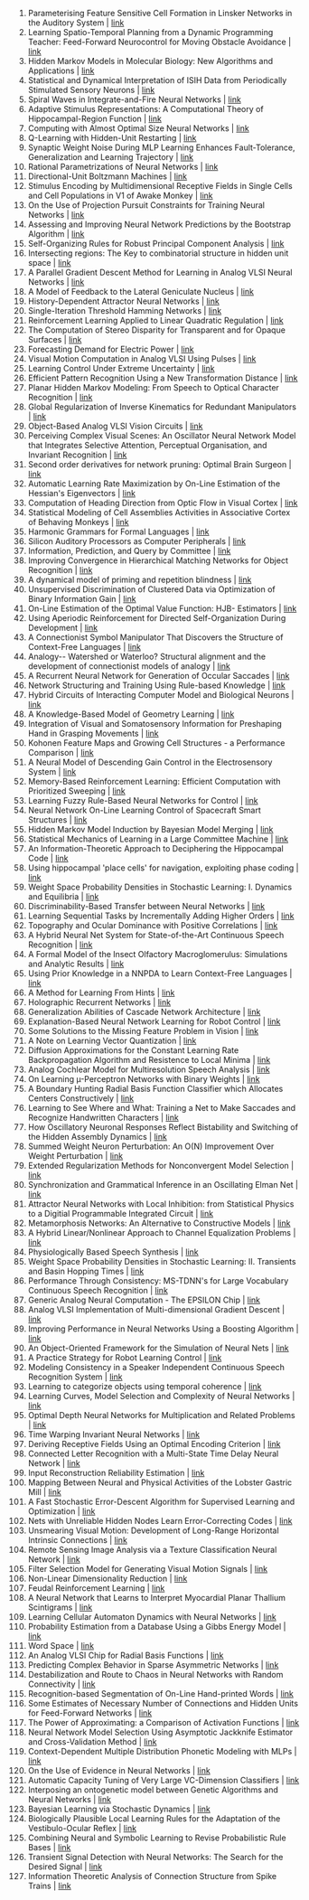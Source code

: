 1. Parameterising Feature Sensitive Cell Formation in Linsker Networks in the Auditory System | [link](/paper/1992/hash/00ac8ed3b4327bdd4ebbebcb2ba10a00-Abstract.html)
2. Learning Spatio-Temporal Planning from a Dynamic Programming Teacher: Feed-Forward Neurocontrol for Moving Obstacle Avoidance | [link](/paper/1992/hash/04ecb1fa28506ccb6f72b12c0245ddbc-Abstract.html)
3. Hidden Markov Models in Molecular Biology: New Algorithms and Applications | [link](/paper/1992/hash/051e4e127b92f5d98d3c79b195f2b291-Abstract.html)
4. Statistical and Dynamical Interpretation of ISIH Data from Periodically Stimulated Sensory Neurons | [link](/paper/1992/hash/076a0c97d09cf1a0ec3e19c7f2529f2b-Abstract.html)
5. Spiral Waves in Integrate-and-Fire Neural Networks | [link](/paper/1992/hash/07a96b1f61097ccb54be14d6a47439b0-Abstract.html)
6. Adaptive Stimulus Representations: A Computational Theory of Hippocampal-Region Function | [link](/paper/1992/hash/07c5807d0d927dcd0980f86024e5208b-Abstract.html)
7. Computing with Almost Optimal Size Neural Networks | [link](/paper/1992/hash/08b255a5d42b89b0585260b6f2360bdd-Abstract.html)
8. Q-Learning with Hidden-Unit Restarting | [link](/paper/1992/hash/08c5433a60135c32e34f46a71175850c-Abstract.html)
9. Synaptic Weight Noise During MLP Learning Enhances Fault-Tolerance, Generalization and Learning Trajectory | [link](/paper/1992/hash/08d98638c6fcd194a4b1e6992063e944-Abstract.html)
10. Rational Parametrizations of Neural Networks | [link](/paper/1992/hash/0cb929eae7a499e50248a3a78f7acfc7-Abstract.html)
11. Directional-Unit Boltzmann Machines | [link](/paper/1992/hash/0d7de1aca9299fe63f3e0041f02638a3-Abstract.html)
12. Stimulus Encoding by Multidimensional Receptive Fields in Single Cells and Cell Populations in V1 of Awake Monkey | [link](/paper/1992/hash/0f96613235062963ccde717b18f97592-Abstract.html)
13. On the Use of Projection Pursuit Constraints for Training Neural Networks | [link](/paper/1992/hash/0ff39bbbf981ac0151d340c9aa40e63e-Abstract.html)
14. Assessing and Improving Neural Network Predictions by the Bootstrap Algorithm | [link](/paper/1992/hash/0ff8033cf9437c213ee13937b1c4c455-Abstract.html)
15. Self-Organizing Rules for Robust Principal Component Analysis | [link](/paper/1992/hash/109a0ca3bc27f3e96597370d5c8cf03d-Abstract.html)
16. Intersecting regions: The Key to combinatorial structure in hidden unit space | [link](/paper/1992/hash/10a5ab2db37feedfdeaab192ead4ac0e-Abstract.html)
17. A Parallel Gradient Descent Method for Learning in Analog VLSI Neural Networks | [link](/paper/1992/hash/1595af6435015c77a7149e92a551338e-Abstract.html)
18. A Model of Feedback to the Lateral Geniculate Nucleus | [link](/paper/1992/hash/17c276c8e723eb46aef576537e9d56d0-Abstract.html)
19. History-Dependent Attractor Neural Networks | [link](/paper/1992/hash/185c29dc24325934ee377cfda20e414c-Abstract.html)
20. Single-Iteration Threshold Hamming Networks | [link](/paper/1992/hash/192fc044e74dffea144f9ac5dc9f3395-Abstract.html)
21. Reinforcement Learning Applied to Linear Quadratic Regulation | [link](/paper/1992/hash/19bc916108fc6938f52cb96f7e087941-Abstract.html)
22. The Computation of Stereo Disparity for Transparent and for Opaque Surfaces | [link](/paper/1992/hash/1ecfb463472ec9115b10c292ef8bc986-Abstract.html)
23. Forecasting Demand for Electric Power | [link](/paper/1992/hash/2291d2ec3b3048d1a6f86c2c4591b7e0-Abstract.html)
24. Visual Motion Computation in Analog VLSI Using Pulses | [link](/paper/1992/hash/233509073ed3432027d48b1a83f5fbd2-Abstract.html)
25. Learning Control Under Extreme Uncertainty | [link](/paper/1992/hash/24681928425f5a9133504de568f5f6df-Abstract.html)
26. Efficient Pattern Recognition Using a New Transformation Distance | [link](/paper/1992/hash/26408ffa703a72e8ac0117e74ad46f33-Abstract.html)
27. Planar Hidden Markov Modeling: From Speech to Optical Character Recognition | [link](/paper/1992/hash/26dd0dbc6e3f4c8043749885523d6a25-Abstract.html)
28. Global Regularization of Inverse Kinematics for Redundant Manipulators | [link](/paper/1992/hash/291597a100aadd814d197af4f4bab3a7-Abstract.html)
29. Object-Based Analog VLSI Vision Circuits | [link](/paper/1992/hash/2dea61eed4bceec564a00115c4d21334-Abstract.html)
30. Perceiving Complex Visual Scenes: An Oscillator Neural Network Model that Integrates Selective Attention, Perceptual Organisation, and Invariant Recognition | [link](/paper/1992/hash/2f37d10131f2a483a8dd005b3d14b0d9-Abstract.html)
31. Second order derivatives for network pruning: Optimal Brain Surgeon | [link](/paper/1992/hash/303ed4c69846ab36c2904d3ba8573050-Abstract.html)
32. Automatic Learning Rate Maximization by On-Line Estimation of the Hessian's Eigenvectors | [link](/paper/1992/hash/30bb3825e8f631cc6075c0f87bb4978c-Abstract.html)
33. Computation of Heading Direction from Optic Flow in Visual Cortex | [link](/paper/1992/hash/30ef30b64204a3088a26bc2e6ecf7602-Abstract.html)
34. Statistical Modeling of Cell Assemblies Activities in Associative Cortex of Behaving Monkeys | [link](/paper/1992/hash/3328bdf9a4b9504b9398284244fe97c2-Abstract.html)
35. Harmonic Grammars for Formal Languages | [link](/paper/1992/hash/3435c378bb76d4357324dd7e69f3cd18-Abstract.html)
36. Silicon Auditory Processors as Computer Peripherals | [link](/paper/1992/hash/3493894fa4ea036cfc6433c3e2ee63b0-Abstract.html)
37. Information, Prediction, and Query by Committee | [link](/paper/1992/hash/3871bd64012152bfb53fdf04b401193f-Abstract.html)
38. Improving Convergence in Hierarchical Matching Networks for Object Recognition | [link](/paper/1992/hash/3a066bda8c96b9478bb0512f0a43028c-Abstract.html)
39. A dynamical model of priming and repetition blindness | [link](/paper/1992/hash/3d2d8ccb37df977cb6d9da15b76c3f3a-Abstract.html)
40. Unsupervised Discrimination of Clustered Data via Optimization of Binary Information Gain | [link](/paper/1992/hash/42e77b63637ab381e8be5f8318cc28a2-Abstract.html)
41. On-Line Estimation of the Optimal Value Function: HJB- Estimators | [link](/paper/1992/hash/443cb001c138b2561a0d90720d6ce111-Abstract.html)
42. Using Aperiodic Reinforcement for Directed Self-Organization During Development | [link](/paper/1992/hash/44c4c17332cace2124a1a836d9fc4b6f-Abstract.html)
43. A Connectionist Symbol Manipulator That Discovers the Structure of Context-Free Languages | [link](/paper/1992/hash/45645a27c4f1adc8a7a835976064a86d-Abstract.html)
44. Analogy-- Watershed or Waterloo? Structural alignment and the development of connectionist models of analogy | [link](/paper/1992/hash/48ab2f9b45957ab574cf005eb8a76760-Abstract.html)
45. A Recurrent Neural Network for Generation of Occular Saccades | [link](/paper/1992/hash/4a47d2983c8bd392b120b627e0e1cab4-Abstract.html)
46. Network Structuring and Training Using Rule-based Knowledge | [link](/paper/1992/hash/4c27cea8526af8cfee3be5e183ac9605-Abstract.html)
47. Hybrid Circuits of Interacting Computer Model and Biological Neurons | [link](/paper/1992/hash/4ffce04d92a4d6cb21c1494cdfcd6dc1-Abstract.html)
48. A Knowledge-Based Model of Geometry Learning | [link](/paper/1992/hash/500e75a036dc2d7d2fec5da1b71d36cc-Abstract.html)
49. Integration of Visual and Somatosensory Information for Preshaping Hand in Grasping Movements | [link](/paper/1992/hash/53e3a7161e428b65688f14b84d61c610-Abstract.html)
50. Kohonen Feature Maps and Growing Cell Structures - a Performance Comparison | [link](/paper/1992/hash/5487315b1286f907165907aa8fc96619-Abstract.html)
51. A Neural Model of Descending Gain Control in the Electrosensory System | [link](/paper/1992/hash/556f391937dfd4398cbac35e050a2177-Abstract.html)
52. Memory-Based Reinforcement Learning: Efficient Computation with Prioritized Sweeping | [link](/paper/1992/hash/55743cc0393b1cb4b8b37d09ae48d097-Abstract.html)
53. Learning Fuzzy Rule-Based Neural Networks for Control | [link](/paper/1992/hash/55b37c5c270e5d84c793e486d798c01d-Abstract.html)
54. Neural Network On-Line Learning Control of Spacecraft Smart Structures | [link](/paper/1992/hash/58d4d1e7b1e97b258c9ed0b37e02d087-Abstract.html)
55. Hidden Markov Model Induction by Bayesian Model Merging | [link](/paper/1992/hash/5c04925674920eb58467fb52ce4ef728-Abstract.html)
56. Statistical Mechanics of Learning in a Large Committee Machine | [link](/paper/1992/hash/5d44ee6f2c3f71b73125876103c8f6c4-Abstract.html)
57. An Information-Theoretic Approach to Deciphering the Hippocampal Code | [link](/paper/1992/hash/5dd9db5e033da9c6fb5ba83c7a7ebea9-Abstract.html)
58. Using hippocampal 'place cells' for navigation, exploiting phase coding | [link](/paper/1992/hash/5e9f92a01c986bafcabbafd145520b13-Abstract.html)
59. Weight Space Probability Densities in Stochastic Learning: I. Dynamics and Equilibria | [link](/paper/1992/hash/6766aa2750c19aad2fa1b32f36ed4aee-Abstract.html)
60. Discriminability-Based Transfer between Neural Networks | [link](/paper/1992/hash/67e103b0761e60683e83c559be18d40c-Abstract.html)
61. Learning Sequential Tasks by Incrementally Adding Higher Orders | [link](/paper/1992/hash/68264bdb65b97eeae6788aa3348e553c-Abstract.html)
62. Topography and Ocular Dominance with Positive Correlations | [link](/paper/1992/hash/6a10bbd480e4c5573d8f3af73ae0454b-Abstract.html)
63. A Hybrid Neural Net System for State-of-the-Art Continuous Speech Recognition | [link](/paper/1992/hash/6aca97005c68f1206823815f66102863-Abstract.html)
64. A Formal Model of the Insect Olfactory Macroglomerulus: Simulations and Analytic Results | [link](/paper/1992/hash/71a3cb155f8dc89bf3d0365288219936-Abstract.html)
65. Using Prior Knowledge in a NNPDA to Learn Context-Free Languages | [link](/paper/1992/hash/766ebcd59621e305170616ba3d3dac32-Abstract.html)
66. A Method for Learning From Hints | [link](/paper/1992/hash/7750ca3559e5b8e1f44210283368fc16-Abstract.html)
67. Holographic Recurrent Networks | [link](/paper/1992/hash/7f5d04d189dfb634e6a85bb9d9adf21e-Abstract.html)
68. Generalization Abilities of Cascade Network Architecture | [link](/paper/1992/hash/84117275be999ff55a987b9381e01f96-Abstract.html)
69. Explanation-Based Neural Network Learning for Robot Control | [link](/paper/1992/hash/851ddf5058cf22df63d3344ad89919cf-Abstract.html)
70. Some Solutions to the Missing Feature Problem in Vision | [link](/paper/1992/hash/85fc37b18c57097425b52fc7afbb6969-Abstract.html)
71. A Note on Learning Vector Quantization | [link](/paper/1992/hash/8757150decbd89b0f5442ca3db4d0e0e-Abstract.html)
72. Diffusion Approximations for the Constant Learning Rate Backpropagation Algorithm and Resistence to Local Minima | [link](/paper/1992/hash/884d247c6f65a96a7da4d1105d584ddd-Abstract.html)
73. Analog Cochlear Model for Multiresolution Speech Analysis | [link](/paper/1992/hash/8a0e1141fd37fa5b98d5bb769ba1a7cc-Abstract.html)
74. On Learning µ-Perceptron Networks with Binary Weights | [link](/paper/1992/hash/8c7bbbba95c1025975e548cee86dfadc-Abstract.html)
75. A Boundary Hunting Radial Basis Function Classifier which Allocates Centers Constructively | [link](/paper/1992/hash/8df707a948fac1b4a0f97aa554886ec8-Abstract.html)
76. Learning to See Where and What: Training a Net to Make Saccades and Recognize Handwritten Characters | [link](/paper/1992/hash/8ebda540cbcc4d7336496819a46a1b68-Abstract.html)
77. How Oscillatory Neuronal Responses Reflect Bistability and Switching of the Hidden Assembly Dynamics | [link](/paper/1992/hash/8fecb20817b3847419bb3de39a609afe-Abstract.html)
78. Summed Weight Neuron Perturbation: An O(N) Improvement Over Weight Perturbation | [link](/paper/1992/hash/996a7fa078cc36c46d02f9af3bef918b-Abstract.html)
79. Extended Regularization Methods for Nonconvergent Model Selection | [link](/paper/1992/hash/9b698eb3105bd82528f23d0c92dedfc0-Abstract.html)
80. Synchronization and Grammatical Inference in an Oscillating Elman Net | [link](/paper/1992/hash/9c82c7143c102b71c593d98d96093fde-Abstract.html)
81. Attractor Neural Networks with Local Inhibition: from Statistical Physics to a Digitial Programmable Integrated Circuit | [link](/paper/1992/hash/9cc138f8dc04cbf16240daa92d8d50e2-Abstract.html)
82. Metamorphosis Networks: An Alternative to Constructive Models | [link](/paper/1992/hash/9cf81d8026a9018052c429cc4e56739b-Abstract.html)
83. A Hybrid Linear/Nonlinear Approach to Channel Equalization Problems | [link](/paper/1992/hash/9f396fe44e7c05c16873b05ec425cbad-Abstract.html)
84. Physiologically Based Speech Synthesis | [link](/paper/1992/hash/9fe8593a8a330607d76796b35c64c600-Abstract.html)
85. Weight Space Probability Densities in Stochastic Learning: II. Transients and Basin Hopping Times | [link](/paper/1992/hash/a532400ed62e772b9dc0b86f46e583ff-Abstract.html)
86. Performance Through Consistency: MS-TDNN's for Large Vocabulary Continuous Speech Recognition | [link](/paper/1992/hash/a733fa9b25f33689e2adbe72199f0e62-Abstract.html)
87. Generic Analog Neural Computation - The EPSILON Chip | [link](/paper/1992/hash/ab233b682ec355648e7891e66c54191b-Abstract.html)
88. Analog VLSI Implementation of Multi-dimensional Gradient Descent | [link](/paper/1992/hash/abd815286ba1007abfbb8415b83ae2cf-Abstract.html)
89. Improving Performance in Neural Networks Using a Boosting Algorithm | [link](/paper/1992/hash/acc3e0404646c57502b480dc052c4fe1-Abstract.html)
90. An Object-Oriented Framework for the Simulation of Neural Nets | [link](/paper/1992/hash/ae0eb3eed39d2bcef4622b2499a05fe6-Abstract.html)
91. A Practice Strategy for Robot Learning Control | [link](/paper/1992/hash/afd4836712c5e77550897e25711e1d96-Abstract.html)
92. Modeling Consistency in a Speaker Independent Continuous Speech Recognition System | [link](/paper/1992/hash/b1eec33c726a60554bc78518d5f9b32c-Abstract.html)
93. Learning to categorize objects using temporal coherence | [link](/paper/1992/hash/b2eeb7362ef83deff5c7813a67e14f0a-Abstract.html)
94. Learning Curves, Model Selection and Complexity of Neural Networks | [link](/paper/1992/hash/b2f627fff19fda463cb386442eac2b3d-Abstract.html)
95. Optimal Depth Neural Networks for Multiplication and Related Problems | [link](/paper/1992/hash/b4288d9c0ec0a1841b3b3728321e7088-Abstract.html)
96. Time Warping Invariant Neural Networks | [link](/paper/1992/hash/b4a528955b84f584974e92d025a75d1f-Abstract.html)
97. Deriving Receptive Fields Using an Optimal Encoding Criterion | [link](/paper/1992/hash/b5dc4e5d9b495d0196f61d45b26ef33e-Abstract.html)
98. Connected Letter Recognition with a Multi-State Time Delay Neural Network | [link](/paper/1992/hash/b73dfe25b4b8714c029b37a6ad3006fa-Abstract.html)
99. Input Reconstruction Reliability Estimation | [link](/paper/1992/hash/b7bb35b9c6ca2aee2df08cf09d7016c2-Abstract.html)
100. Mapping Between Neural and Physical Activities of the Lobster Gastric Mill | [link](/paper/1992/hash/be3159ad04564bfb90db9e32851ebf9c-Abstract.html)
101. A Fast Stochastic Error-Descent Algorithm for Supervised Learning and Optimization | [link](/paper/1992/hash/c06d06da9666a219db15cf575aff2824-Abstract.html)
102. Nets with Unreliable Hidden Nodes Learn Error-Correcting Codes | [link](/paper/1992/hash/c361bc7b2c033a83d663b8d9fb4be56e-Abstract.html)
103. Unsmearing Visual Motion: Development of Long-Range Horizontal Intrinsic Connections | [link](/paper/1992/hash/c3992e9a68c5ae12bd18488bc579b30d-Abstract.html)
104. Remote Sensing Image Analysis via a Texture Classification Neural Network | [link](/paper/1992/hash/c5ab0bc60ac7929182aadd08703f1ec6-Abstract.html)
105. Filter Selection Model for Generating Visual Motion Signals | [link](/paper/1992/hash/ca9c267dad0305d1a6308d2a0cf1c39c-Abstract.html)
106. Non-Linear Dimensionality Reduction | [link](/paper/1992/hash/cdc0d6e63aa8e41c89689f54970bb35f-Abstract.html)
107. Feudal Reinforcement Learning | [link](/paper/1992/hash/d14220ee66aeec73c49038385428ec4c-Abstract.html)
108. A Neural Network that Learns to Interpret Myocardial Planar Thallium Scintigrams | [link](/paper/1992/hash/d490d7b4576290fa60eb31b5fc917ad1-Abstract.html)
109. Learning Cellular Automaton Dynamics with Neural Networks | [link](/paper/1992/hash/d6c651ddcd97183b2e40bc464231c962-Abstract.html)
110. Probability Estimation from a Database Using a Gibbs Energy Model | [link](/paper/1992/hash/d7a728a67d909e714c0774e22cb806f2-Abstract.html)
111. Word Space | [link](/paper/1992/hash/d86ea612dec96096c5e0fcc8dd42ab6d-Abstract.html)
112. An Analog VLSI Chip for Radial Basis Functions | [link](/paper/1992/hash/daca41214b39c5dc66674d09081940f0-Abstract.html)
113. Predicting Complex Behavior in Sparse Asymmetric Networks | [link](/paper/1992/hash/dbe272bab69f8e13f14b405e038deb64-Abstract.html)
114. Destabilization and Route to Chaos in Neural Networks with Random Connectivity | [link](/paper/1992/hash/dc6a70712a252123c40d2adba6a11d84-Abstract.html)
115. Recognition-based Segmentation of On-Line Hand-printed Words | [link](/paper/1992/hash/dc82d632c9fcecb0778afbc7924494a6-Abstract.html)
116. Some Estimates of Necessary Number of Connections and Hidden Units for Feed-Forward Networks | [link](/paper/1992/hash/e4bb4c5173c2ce17fd8fcd40041c068f-Abstract.html)
117. The Power of Approximating: a Comparison of Activation Functions | [link](/paper/1992/hash/e555ebe0ce426f7f9b2bef0706315e0c-Abstract.html)
118. Neural Network Model Selection Using Asymptotic Jackknife Estimator and Cross-Validation Method | [link](/paper/1992/hash/e5841df2166dd424a57127423d276bbe-Abstract.html)
119. Context-Dependent Multiple Distribution Phonetic Modeling with MLPs | [link](/paper/1992/hash/e70611883d2760c8bbafb4acb29e3446-Abstract.html)
120. On the Use of Evidence in Neural Networks | [link](/paper/1992/hash/e7f8a7fb0b77bcb3b283af5be021448f-Abstract.html)
121. Automatic Capacity Tuning of Very Large VC-Dimension Classifiers | [link](/paper/1992/hash/eaae339c4d89fc102edd9dbdb6a28915-Abstract.html)
122. Interposing an ontogenetic model between Genetic Algorithms and Neural Networks | [link](/paper/1992/hash/eb6fdc36b281b7d5eabf33396c2683a2-Abstract.html)
123. Bayesian Learning via Stochastic Dynamics | [link](/paper/1992/hash/f29c21d4897f78948b91f03172341b7b-Abstract.html)
124. Biologically Plausible Local Learning Rules for the Adaptation of the Vestibulo-Ocular Reflex | [link](/paper/1992/hash/f64eac11f2cd8f0efa196f8ad173178e-Abstract.html)
125. Combining Neural and Symbolic Learning to Revise Probabilistic Rule Bases | [link](/paper/1992/hash/f76a89f0cb91bc419542ce9fa43902dc-Abstract.html)
126. Transient Signal Detection with Neural Networks: The Search for the Desired Signal | [link](/paper/1992/hash/fae0b27c451c728867a567e8c1bb4e53-Abstract.html)
127. Information Theoretic Analysis of Connection Structure from Spike Trains | [link](/paper/1992/hash/fccb3cdc9acc14a6e70a12f74560c026-Abstract.html)